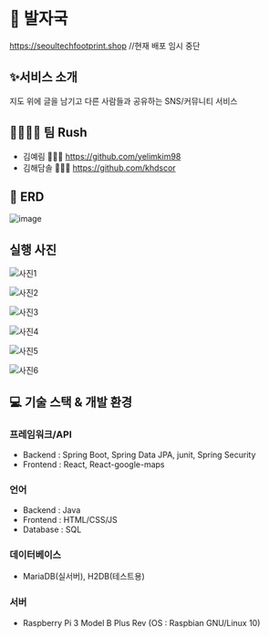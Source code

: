 # 🐾 발자국
https://seoultechfootprint.shop //현재 배포 임시 중단



## ✨서비스 소개
지도 위에 글을 남기고 다른 사람들과 공유하는 SNS/커뮤니티 서비스



## 🤜🏻🤛🏻 팀 Rush
- 김예림 🙋🏻‍♀️ https://github.com/yelimkim98  
- 김해담솔 👨🏽‍✈️ https://github.com/khdscor  



## 🔰 ERD
![image](https://user-images.githubusercontent.com/45135492/221581372-657e42e5-5cd5-439f-99e5-eb2be5f5c513.png)



## 실행 사진 
![사진1](https://user-images.githubusercontent.com/45135492/221583966-f03173e2-75f8-4eef-be13-2c890318f45d.JPG)

![사진2](https://user-images.githubusercontent.com/45135492/221583978-e2be971b-a94e-4a7b-8c40-ec3dbffd12d0.JPG)

![사진3](https://user-images.githubusercontent.com/45135492/221583997-9b64f717-3706-4f42-98b3-ae18a3c36e0e.JPG)

![사진4](https://user-images.githubusercontent.com/45135492/221584022-1b9bc444-c4ff-4f7c-a4f3-551f1f020ca6.JPG)

![사진5](https://user-images.githubusercontent.com/45135492/221584039-01b1f03d-ed4f-4b80-bfcf-60a262190d9f.JPG)

![사진6](https://user-images.githubusercontent.com/45135492/221583939-7121418c-1c1b-45e7-bd98-778003de78bc.JPG)



## 💻 기술 스택 & 개발 환경
### 프레임워크/API
- Backend  : Spring Boot, Spring Data JPA, junit, Spring Security  
- Frontend : React, React-google-maps  
### 언어
- Backend : Java
- Frontend : HTML/CSS/JS
- Database : SQL
### 데이터베이스
- MariaDB(실서버), H2DB(테스트용)
### 서버
- Raspberry Pi 3 Model B Plus Rev (OS : Raspbian GNU/Linux 10)
